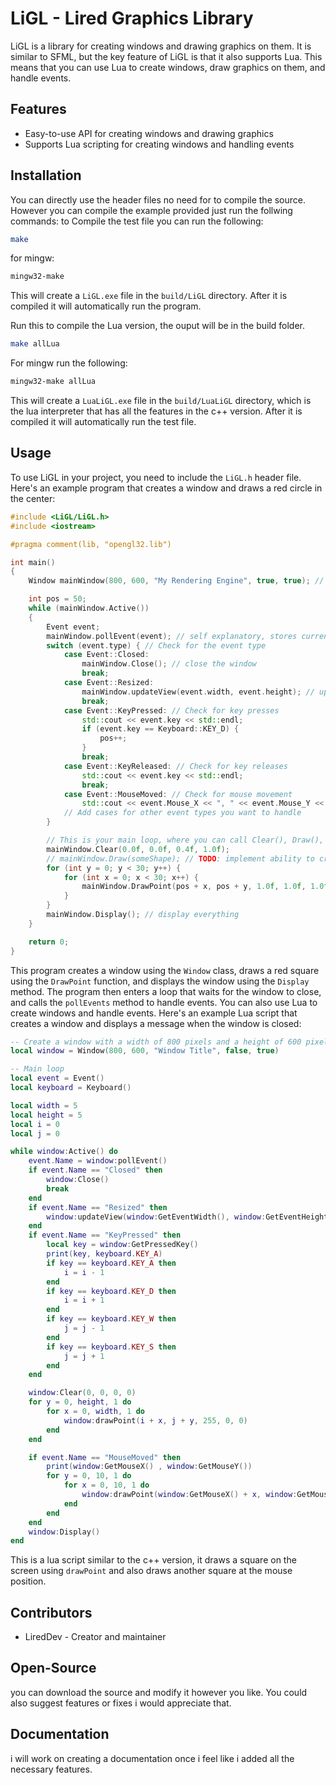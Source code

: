  # LiGL - Lired Graphics Library
 LiGL is a library for creating windows and drawing graphics on them. It is similar to SFML, but the key feature of LiGL is that it also supports Lua. This means that you can use Lua to create windows, draw graphics on them, and handle events.
 ## Features
 - Easy-to-use API for creating windows and drawing graphics
- Supports Lua scripting for creating windows and handling events
 ## Installation
 You can directly use the header files no need for to compile the source. However you can compile the example provided just run the follwing commands:
to Compile the test file you can run the following:
```bash
make
```
for mingw:
```bash
mingw32-make
```
This will create a  `LiGL.exe` file in the  `build/LiGL`  directory. After it is compiled it will automatically run the program.

Run this to compile the Lua version, the ouput will be in the build folder.
```bash
make allLua
```
For mingw run the following:
```bash
mingw32-make allLua
```
This will create a  `LuaLiGL.exe` file in the  `build/LuaLiGL`  directory, which is the lua interpreter that has all the features in the c++ version. After it is compiled it will automatically run the test file.

 ## Usage
 To use LiGL in your project, you need to include the  `LiGL.h`  header file. Here's an example program that creates a window and draws a red circle in the center:
```cpp
#include <LiGL/LiGL.h>
#include <iostream>

#pragma comment(lib, "opengl32.lib")

int main()
{
    Window mainWindow(800, 600, "My Rendering Engine", true, true); // create a window with a width and height of 800x600 and a title. the bool values are for enabling console and active window border

    int pos = 50;
    while (mainWindow.Active())
    {
        Event event;
        mainWindow.pollEvent(event); // self explanatory, stores current happening events in the event class
        switch (event.type) { // Check for the event type
            case Event::Closed:
                mainWindow.Close(); // close the window
                break;
            case Event::Resized:
                mainWindow.updateView(event.width, event.height); // update the view whenever the window is resized
                break;
            case Event::KeyPressed: // Check for key presses
                std::cout << event.key << std::endl;
                if (event.key == Keyboard::KEY_D) {
                    pos++;
                }
                break;
            case Event::KeyReleased: // Check for key releases
                std::cout << event.key << std::endl;
                break;
            case Event::MouseMoved: // Check for mouse movement
                std::cout << event.Mouse_X << ", " << event.Mouse_Y << "\n";
            // Add cases for other event types you want to handle
        }

        // This is your main loop, where you can call Clear(), Draw(), and Display() functions
        mainWindow.Clear(0.0f, 0.0f, 0.4f, 1.0f);
        // mainWindow.Draw(someShape); // TODO: implement ability to create shapes and draw them
        for (int y = 0; y < 30; y++) {
            for (int x = 0; x < 30; x++) {
                mainWindow.DrawPoint(pos + x, pos + y, 1.0f, 1.0f, 1.0f); // draw a point on the screen
            }
        }
        mainWindow.Display(); // display everything
    }

    return 0;
}
```
This program creates a window using the  `Window`  class, draws a red square using the  `DrawPoint`  function, and displays the window using the  `Display`  method. The program then enters a loop that waits for the window to close, and calls the  `pollEvents`  method to handle events.
 You can also use Lua to create windows and handle events. Here's an example Lua script that creates a window and displays a message when the window is closed:
```lua
-- Create a window with a width of 800 pixels and a height of 600 pixels
local window = Window(800, 600, "Window Title", false, true)

-- Main loop
local event = Event()
local keyboard = Keyboard()

local width = 5
local height = 5
local i = 0
local j = 0

while window:Active() do
    event.Name = window:pollEvent()
    if event.Name == "Closed" then
        window:Close()
        break
    end
    if event.Name == "Resized" then
        window:updateView(window:GetEventWidth(), window:GetEventHeight())
    end
    if event.Name == "KeyPressed" then
        local key = window:GetPressedKey()
        print(key, keyboard.KEY_A)
        if key == keyboard.KEY_A then
            i = i - 1 
        end
        if key == keyboard.KEY_D then
            i = i + 1 
        end
        if key == keyboard.KEY_W then
            j = j - 1 
        end
        if key == keyboard.KEY_S then
            j = j + 1 
        end
    end

    window:Clear(0, 0, 0, 0)
    for y = 0, height, 1 do
        for x = 0, width, 1 do
            window:drawPoint(i + x, j + y, 255, 0, 0)
        end
    end

    if event.Name == "MouseMoved" then
        print(window:GetMouseX() , window:GetMouseY())
        for y = 0, 10, 1 do
            for x = 0, 10, 1 do
                window:drawPoint(window:GetMouseX() + x, window:GetMouseY() + y, 255, 255, 255)
            end
        end
    end
    window:Display()
end
```
This is a lua script similar to the c++ version, it draws a square on the screen using `drawPoint` and also draws another square at the mouse position.
 ## Contributors
 - LiredDev - Creator and maintainer
 ## Open-Source
  you can download the source and modify it however you like. You could also suggest features or fixes i would appreciate that.
 ## Documentation
  i will work on creating a documentation once i feel like i added all the necessary features.
